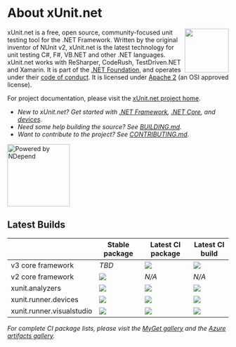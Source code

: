# About xUnit.net

[<img align="right" width="100px" src="https://dotnetfoundation.org/img/logo_v4.svg" />](https://dotnetfoundation.org/projects/xunit)

xUnit.net is a free, open source, community-focused unit testing tool for the .NET Framework. Written by the original inventor of NUnit v2, xUnit.net is the latest technology for unit testing C#, F#, VB.NET and other .NET languages. xUnit.net works with ReSharper, CodeRush, TestDriven.NET and Xamarin. It is part of the [.NET Foundation](https://www.dotnetfoundation.org/), and operates under their [code of conduct](https://www.dotnetfoundation.org/code-of-conduct). It is licensed under [Apache 2](https://opensource.org/licenses/Apache-2.0) (an OSI approved license).

For project documentation, please visit the [xUnit.net project home](https://xunit.net/).

* _New to xUnit.net? Get started with [.NET Framework](https://xunit.net/docs/getting-started/netfx/visual-studio), [.NET Core](https://xunit.net/docs/getting-started/netcore/cmdline), and [devices](https://xunit.net/docs/getting-started/uwp/devices-runner)._
* _Need some help building the source? See [BUILDING.md](BUILDING.md)._
* _Want to contribute to the project? See [CONTRIBUTING.md](.github/CONTRIBUTING.md)._

[<img src="https://raw.github.com/xunit/media/main/powered-by-ndepend-transparent.png" title="Powered by NDepend" width="142" />](http://www.ndepend.com/)

## Latest Builds

|     | Stable package | Latest CI package | Latest CI build |
| --- | -------------- | ----------------- | --------------- |
| v3 core framework | *TBD* | <a href="https://myget.org/feed/xunit/package/nuget/xunit"><img src="https://img.shields.io/myget/xunit/vpre/xunit.v3.svg?style=flat&label=myget&logo=nuget"></a> | <a href="https://actions-badge.atrox.dev/xunit/xunit/goto?ref=main"><img src="https://img.shields.io/endpoint.svg?url=https%3A%2F%2Factions-badge.atrox.dev%2Fxunit%2Fxunit%2Fbadge%3Fref%3Dmain&style=flat&label=build"></a> |
| v2 core framework | <a href="https://www.nuget.org/packages/xunit"><img src="https://img.shields.io/nuget/v/xunit.svg?style=flat&logo=nuget"></a> | *N/A* | *N/A* |
| xunit.analyzers | <a href="https://www.nuget.org/packages/xunit.analyzers"><img src="https://img.shields.io/nuget/v/xunit.analyzers.svg?style=flat&logo=nuget"></a> | <a href="https://myget.org/feed/xunit/package/nuget/xunit.analyzers"><img src="https://img.shields.io/myget/xunit/vpre/xunit.analyzers.svg?style=flat&label=myget&logo=nuget"></a> | <a href="https://actions-badge.atrox.dev/xunit/xunit.analyzers/goto?ref=main"><img src="https://img.shields.io/endpoint.svg?url=https%3A%2F%2Factions-badge.atrox.dev%2Fxunit%2Fxunit.analyzers%2Fbadge%3Fref%3Dmain&style=flat&label=build"></a> |
| xunit.runner.devices | <a href="https://www.nuget.org/packages/xunit.runner.devices"><img src="https://img.shields.io/nuget/v/xunit.runner.devices.svg?style=flat&logo=nuget"></a> | <a href="https://dev.azure.com/dotnet/xUnit/_packaging?_a=package&feed=fe8eb338-07fd-45a0-b2ac-c80b58ca8c34&package=a4366a02-ff04-4fa0-97b2-564e2f56ea7c&preferRelease=true"><img src="https://azpkgsshield.azurevoodoo.net/dotnet/xUnit/xUnit/xunit.runner.devices"></a> | <a href="https://dev.azure.com/dotnet/xUnit/_build?definitionId=23&_a=summary"><img src="https://img.shields.io/azure-devops/build/dotnet/xUnit/23?style=flat&logo=azure-devops"></a> |
| xunit.runner.visualstudio | <a href="https://www.nuget.org/packages/xunit.runner.visualstudio"><img src="https://img.shields.io/nuget/v/xunit.runner.visualstudio.svg?style=flat&logo=nuget"></a> | <a href="https://dev.azure.com/dotnet/xUnit/_packaging?_a=package&feed=fe8eb338-07fd-45a0-b2ac-c80b58ca8c34&package=d5787e76-3ff2-4ac9-bd7f-a0c8ac3ec743&preferRelease=true"><img src="https://azpkgsshield.azurevoodoo.net/dotnet/xUnit/xUnit/xunit.runner.visualstudio"></a> | <a href="https://dev.azure.com/dotnet/xUnit/_build?definitionId=64&_a=summary"><img src="https://img.shields.io/azure-devops/build/dotnet/xUnit/64?style=flat&logo=azure-devops"></a> |

*For complete CI package lists, please visit the [MyGet gallery](https://www.myget.org/gallery/xunit/) and the [Azure artifacts gallery](https://dev.azure.com/dotnet/xUnit/_packaging?_a=feed&feed=xUnit).*
